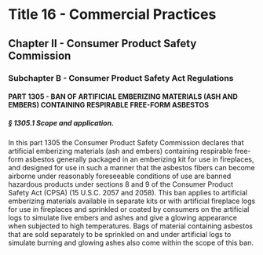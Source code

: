 
# Title 16 - Commercial Practices
## Chapter II - Consumer Product Safety Commission
### Subchapter B - Consumer Product Safety Act Regulations
#### PART 1305 - BAN OF ARTIFICIAL EMBERIZING MATERIALS (ASH AND EMBERS) CONTAINING RESPIRABLE FREE-FORM ASBESTOS
##### § 1305.1 Scope and application.

In this part 1305 the Consumer Product Safety Commission declares that artificial emberizing materials (ash and embers) containing respirable free-form asbestos generally packaged in an emberizing kit for use in fireplaces, and designed for use in such a manner that the asbestos fibers can become airborne under reasonably foreseeable conditions of use are banned hazardous products under sections 8 and 9 of the Consumer Product Safety Act (CPSA) (15 U.S.C. 2057 and 2058). This ban applies to artificial emberizing materials available in separate kits or with artificial fireplace logs for use in fireplaces and sprinkled or coated by consumers on the artificial logs to simulate live embers and ashes and give a glowing appearance when subjected to high temperatures. Bags of material containing asbestos that are sold separately to be sprinkled on and under artificial logs to simulate burning and glowing ashes also come within the scope of this ban.
